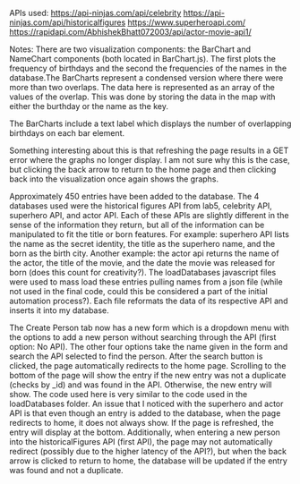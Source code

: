APIs used:
https://api-ninjas.com/api/celebrity
https://api-ninjas.com/api/historicalfigures
https://www.superheroapi.com/
https://rapidapi.com/AbhishekBhatt072003/api/actor-movie-api1/

Notes:
There are two visualization components: the BarChart and NameChart components (both located in BarChart.js). The first plots the frequency of birthdays and the second the frequencies of the names in the database.The BarCharts represent a condensed version where there were more than two overlaps. The data here is represented as an array of the values of the overlap. This was done by storing the data in the map with either the burthday or the name as the key.

The BarCharts include a text label which displays the number of overlapping birthdays on each bar element.

Something interesting about this is that refreshing the page results in a GET error where the graphs no longer display. I am not sure why this is the case, but clicking the back arrow to return to the home page and then clicking back into the visualization once again shows the graphs.

Approximately 450 entries have been added to the database. The 4 databases used were the historical figures API from lab5, celebrity API, superhero API, and actor API. Each of these APIs are slightly different in the sense of the information they return, but all of the information can be manipulated to fit the title or born features. For example: superhero API lists the name as the secret identity, the title as the superhero name, and the born as the birth city. Another example: the actor api returns the name of the actor, the title of the movie, and the date the movie was released for born (does this count for creativity?). The loadDatabases javascript files were used to mass load these entries pulling names from a json file (while not used in the final code, could this be considered a part of the initial automation process?). Each file reformats the data of its respective API and inserts it into my database.

The Create Person tab now has a new form which is a dropdown menu with the options to add a new person without searching through the API (first option: No API). The other four options take the name given in the form and search the API selected to find the person. After the search button is clicked, the page automatically redirects to the home page. Scrolling to the bottom of the page will show the entry if the new entry was not a duplicate (checks by _id) and was found in the API. Otherwise, the new entry will show. The code used here is very similar to the code used in the loadDatabases folder. An issue that I noticed with the superhero and actor API is that even though an entry is added to the database, when the page redirects to home, it does not always show. If the page is refreshed, the entry will display at the bottom. Additionally, when entering a new person into the historicalFigures API (first API), the page may not automatically redirect (possibly due to the higher latency of the API?), but when the back arrow is clicked to return to home, the database will be updated if the entry was found and not a duplicate.

